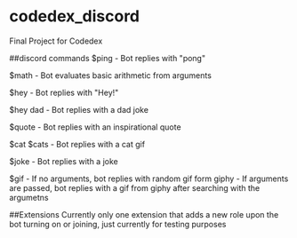 # codedex_discord
Final Project for Codedex

##discord commands
$ping
    - Bot replies with "pong"

$math
    - Bot evaluates basic arithmetic from arguments

$hey
    - Bot replies with "Hey!"

$hey dad
    - Bot replies with a dad joke

$quote
    - Bot replies with an inspirational quote

$cat
$cats
    - Bot replies with a cat gif

$joke
    - Bot replies with a joke

$gif
    - If no arguments, bot replies with random gif form giphy
    - If arguments are passed, bot replies with a gif from giphy after searching with the argumetns
    
##Extensions
Currently only one extension that adds a new role upon the bot turning on or joining, just currently for testing purposes


